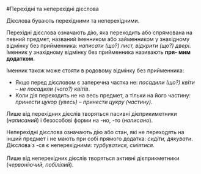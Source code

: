 #Перехiднi та неперехiднi дiєслова

Дiєслова бувають перехiдними та неперехiдними.<br>

<span class="p1">Перехiднi</span> дiєслова означають дiю, яка переходить або спрямована на певний предмет, названий iменником або займенником у знахiдному вiдмiнку без прийменника: <i>написати (що?) лист, вiдкрити (що?) дверi</i>.<br>
Iменник у знахiдному вiдмiнку без прийменника називають <b>пря-
мим додатком.</b><br>

Iменник також може стояти в родовому вiдмiнку без прийменника:

<ul> 
<li>Якщо перед дiєсловом є заперечна частка не: <i>посадили (що?) квiти – не посадили (чого?) квiтiв</i>.</li>
<li> Коли дiя переходить не на весь предмет, а тiльки на його частину: <i>принести цукор (увесь) – принести цукру (частину).</i></li>
</ul>

Лише вiд перехiдних дiєслiв творяться пасивнi дiєприкиметники (<i>написаний</i>) i безособовi форми на <span class="p1">-но, -то</span> (<i>написано</i>).


<span class="p1">Неперехiднi</span> дiєслова означають дiю або стан, якi не переходять на
iнший предмет i не мають при собi прямого додатка: <i>сидiти, дякувати</i>.<br>
Дiєслова з <span class="p1">-ся</span> є неперехiдними: <i>турбуватися, смiятися</i>.<br>
<br>
Лише вiд неперехiдних дiєслiв творяться активнi дiєприкметники
(<i>червонiючий, побiлiлий</i>).